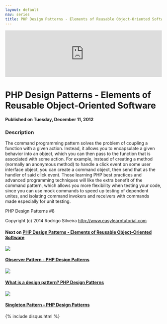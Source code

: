 ```yaml
---
layout: default
nav: series
title: PHP Design Patterns - Elements of Reusable Object-Oriented Software
---
```


<div class="container">
    <div class="row mt grid">
        <div class="mt"></div>
        <div class="row" style="margin-bottom: 20px;">
            <div class="col-sm-push-1 col-sm-10 col-md-push-2 col-md-8">
                <div class="video-container">
                    <iframe width="100%" src="https://www.youtube.com/embed/qRk0cDrGKpE" frameborder="0" allowfullscreen></iframe>
                </div>
            </div>
            <div class="clearfix"></div>
            <div class="col-md-8">
                <h1>PHP Design Patterns - Elements of Reusable Object-Oriented Software</h1>
                <h4>Published on Tuesday, December 11, 2012</h4>
                <h3>Description</h3>
                <p>The command programming pattern solves the problem of coupling a function with a given action. Instead, it allows you to encapsulate a given behavior into an object, which you can then pass to the function that is associated with some action. For example, instead of creating a method (normally an anonymous method) to handle a click event on some user interface object, you can create a command object, then send that as the handler of said click event. Those learning PHP best practices and advanced programming techniques will like the extra benefit of the command pattern, which allows you more flexibility when testing your code, since you can use mock commands to speed up testing of dependent unites, and isolating command invokers and receivers with commands made especially for unit testing.

PHP Design Patterns #8

Copyright (c) 2014 Rodrigo Silveira http://www.easylearntutorial.com</p>
            </div>
            <div class="col-md-4">
                <h4>Next on <a href="/series/php-design-patterns-elements-of-reusable-object-oriented-software">PHP Design Patterns - Elements of Reusable Object-Oriented Software</a></h4><div class="row" style="margin-bottom: 20px">
            <div class="col-md-6">
                <a href="/series/php-design-patterns-elements-of-reusable-object-oriented-software/observer-pattern-php-design-patterns">
                    <img src="/img/blank.gif" data-echo="https://i.ytimg.com/vi/FCzUJNR-gvc/hqdefault.jpg" class="img-responsive" />
                </a>
            </div>
            <div class="col-md-6">
                <h4>
                    <a href="/series/php-design-patterns-elements-of-reusable-object-oriented-software/observer-pattern-php-design-patterns">Observer Pattern - PHP Design Patterns</a>
                </h4>
            </div>
        </div><div class="row" style="margin-bottom: 20px">
            <div class="col-md-6">
                <a href="/series/php-design-patterns-elements-of-reusable-object-oriented-software/what-is-a-design-pattern-php-design-patterns">
                    <img src="/img/blank.gif" data-echo="https://i.ytimg.com/vi/I7VKUGblZOQ/hqdefault.jpg" class="img-responsive" />
                </a>
            </div>
            <div class="col-md-6">
                <h4>
                    <a href="/series/php-design-patterns-elements-of-reusable-object-oriented-software/what-is-a-design-pattern-php-design-patterns">What is a design pattern? PHP Design Patterns</a>
                </h4>
            </div>
        </div><div class="row" style="margin-bottom: 20px">
            <div class="col-md-6">
                <a href="/series/php-design-patterns-elements-of-reusable-object-oriented-software/singleton-pattern-php-design-patterns">
                    <img src="/img/blank.gif" data-echo="https://i.ytimg.com/vi/UPfdb5y2SOI/hqdefault.jpg" class="img-responsive" />
                </a>
            </div>
            <div class="col-md-6">
                <h4>
                    <a href="/series/php-design-patterns-elements-of-reusable-object-oriented-software/singleton-pattern-php-design-patterns">Singleton Pattern - PHP Design Patterns</a>
                </h4>
            </div>
        </div>
            </div>
            <div class="col-md-8">
                {% include disqus.html %}
            </div>
        </div>
    </div>
    <div class="row mt grid"></div>
</div>
